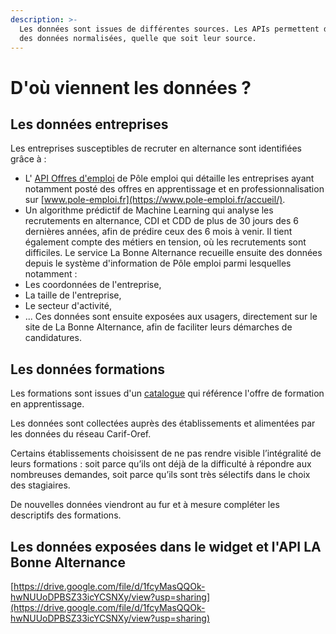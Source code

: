 ```yaml
---
description: >-
  Les données sont issues de différentes sources. Les APIs permettent d'obtenir
  des données normalisées, quelle que soit leur source.
---
```


# D'où viennent les données ?

## Les données entreprises

Les entreprises susceptibles de recruter en alternance sont identifiées grâce à :

* L' [API Offres d'emploi](https://www.emploi-store-dev.fr/portail-developpeur/detailapicatalogue/-offres-d-emploi-v2;jsessionid=TwfbmT9VOwr-cClDm6VfcIEFt04Pe2M7o_XEByxXlOf11uo935jR!636825591?id=5ba49d55243a5f9d2c5064a2) de Pôle emploi qui détaille les entreprises ayant notamment posté des offres en apprentissage et en professionnalisation sur [www.pole-emploi.fr](https://www.pole-emploi.fr/accueil/).
* Un algorithme prédictif de Machine Learning qui analyse les recrutements en alternance, CDI et CDD de plus de 30 jours des 6 dernières années, afin de prédire ceux des 6 mois à venir. Il tient également compte des métiers en tension, où les recrutements sont difficiles.  Le service La Bonne Alternance recueille ensuite des données depuis le système d'information de Pôle emploi parmi lesquelles notamment :
* Les coordonnées de l'entreprise, 
* La taille de l'entreprise,
* Le secteur d'activité, 
* ... Ces données sont ensuite exposées aux usagers, directement sur le site de La Bonne Alternance, afin de faciliter leurs démarches de candidatures.

## Les données formations

Les formations sont issues d'un [catalogue](https://mission-apprentissage.gitbook.io/general/les-nouveaux-services/un-catalogue-elargi-de-formations-en-apprentissage) qui référence l'offre de formation en apprentissage.

Les données sont collectées auprès des établissements et alimentées par les données du réseau Carif-Oref.

Certains établissements choisissent de ne pas rendre visible l’intégralité de leurs formations : soit parce qu’ils ont déjà de la difficulté à répondre aux nombreuses demandes, soit parce qu’ils sont très sélectifs dans le choix des stagiaires.

De nouvelles données viendront au fur et à mesure compléter les descriptifs des formations.

## Les données exposées dans le widget et l'API LA Bonne Alternance

[https://drive.google.com/file/d/1fcyMasQQOk-hwNUUoDPBSZ33icYCSNXy/view?usp=sharing](https://drive.google.com/file/d/1fcyMasQQOk-hwNUUoDPBSZ33icYCSNXy/view?usp=sharing)

